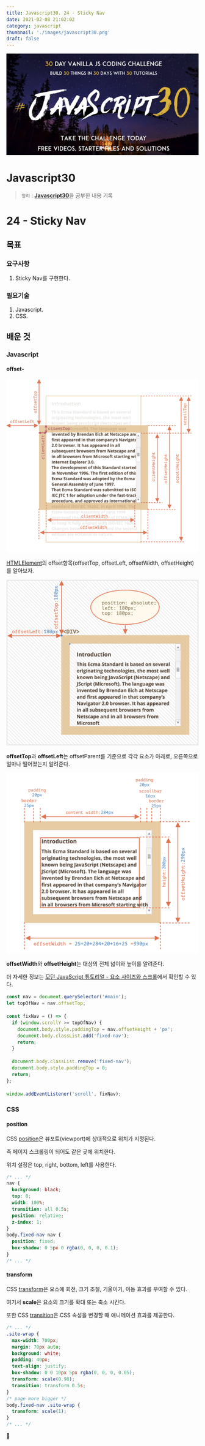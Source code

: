```yaml
---
title: Javascript30. 24 - Sticky Nav
date: 2021-02-08 21:02:02
category: javascript
thumbnail: './images/javascript30.png'
draft: false
---
```


![](./images/javascript30.png)

# Javascript30

> `정리` : [**Javascript30**](https://javascript30.com)을 공부한 내용 기록

# 24 - Sticky Nav

## 목표

### 요구사항

1. Sticky Nav를 구현한다.

### 필요기술

1. Javascript.
2. CSS.

## 배운 것

### Javascript

#### offset-

![](./images/geometryProperty.png)

[HTMLElement](https://developer.mozilla.org/en-US/docs/Web/API/HTMLElement)의 offset항목(offsetTop, offsetLeft, offsetWidth, offsetHeight)를 알아보자.

![](./images/offsetParent.png)

**offsetTop**과 **offsetLeft**는 offsetParent를 기준으로 각각 요소가 아래로, 오른쪽으로 얼마나 떨어졌는지 알려준다.

![](./images/offsetWidthHeight.png)

**offsetWidth**와 **offsetHeight**는 대상의 전체 넓이와 높이를 알려준다.

더 자세한 정보는 [모던 JavaScript 튜토리얼 - 요소 사이즈와 스크롤](https://ko.javascript.info/size-and-scroll)에서 확인할 수 있다.

```js
const nav = document.querySelector('#main');
let topOfNav = nav.offsetTop;

const fixNav = () => {
  if (window.scrollY >= topOfNav) {
    document.body.style.paddingTop = nav.offsetHeight + 'px';
    document.body.classList.add('fixed-nav');
    return;
  }

  document.body.classList.remove('fixed-nav');
  document.body.style.paddingTop = 0;
  return;
};

window.addEventListener('scroll', fixNav);
```

### CSS

#### position

CSS [position](https://developer.mozilla.org/ko/docs/Web/CSS/position)은 뷰포트(viewport)에 상대적으로 위치가 지정된다.

즉 페이지 스크롤링이 되어도 같은 곳에 위치한다.

위치 설정은 top, right, bottom, left를 사용한다.

```css
/* ... */
nav {
  background: black;
  top: 0;
  width: 100%;
  transition: all 0.5s;
  position: relative;
  z-index: 1;
}
body.fixed-nav nav {
  position: fixed;
  box-shadow: 0 5px 0 rgba(0, 0, 0, 0.1);
}
/* ... */
```

#### transform

CSS [transform](https://developer.mozilla.org/ko/docs/Web/CSS/transform)은 요소에 회전, 크기 조절, 기울이기, 이동 효과를 부여할 수 있다.

여기서 **scale**은 요소의 크기를 확대 또는 축소 시킨다.

또한 CSS [transition](https://developer.mozilla.org/ko/docs/Web/CSS/CSS_Transitions/Using_CSS_transitions)은 CSS 속성을 변경할 때 애니메이션 효과를 제공한다.

```css
/* ... */
.site-wrap {
  max-width: 700px;
  margin: 70px auto;
  background: white;
  padding: 40px;
  text-align: justify;
  box-shadow: 0 0 10px 5px rgba(0, 0, 0, 0.05);
  transform: scale(0.98);
  transition: transform 0.5s;
}
/* page more bigger */
body.fixed-nav .site-wrap {
  transform: scale(1);
}
/* ... */
```

👋
